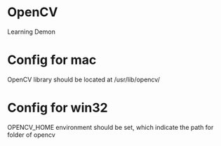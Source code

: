 # OpenCV
Learning Demon

# Config for mac
OpenCV library should be located at /usr/lib/opencv/

# Config for win32
OPENCV_HOME environment should be set, which indicate the path for folder of opencv

